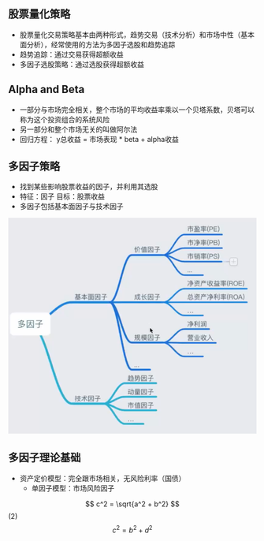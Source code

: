 ## **股票量化策略**
* 股票量化交易策略基本由两种形式，趋势交易（技术分析）和市场中性（基本面分析），经常使用的方法为多因子选股和趋势追踪
* 趋势追踪：通过交易获得超额收益
* 多因子选股策略：通过选股获得超额收益

## **Alpha and Beta**
* 一部分与市场完全相关，整个市场的平均收益率乘以一个贝塔系数，贝塔可以称为这个投资组合的系统风险
* 另一部分和整个市场无关的叫做阿尔法
* 回归方程： y总收益 = 市场表现 * beta + alpha收益

## **多因子策略**
* 找到某些影响股票收益的因子，并利用其选股
* 特征：因子  目标：股票收益
* 多因子包括基本面因子与技术因子

![多因子](./image/multifactor.png)

## **多因子理论基础**
* 资产定价模型：完全跟市场相关，无风险利率（国债）
    * 单因子模型：市场风险因子

$$ c^2 = \sqrt{a^2 + b^2} $$(2)
$$ c^2 = b^2 + d^2 $$

